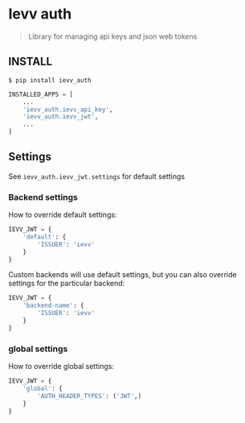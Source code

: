 # Ievv auth
> Library for managing api keys and json web tokens

## INSTALL

```shell script
$ pip install ievv_auth
```

```python
INSTALLED_APPS = [
    ...
    'ievv_auth.ievv_api_key',
    'ievv_auth.ievv_jwt',
    ...
]
```

## Settings

See `ievv_auth.ievv_jwt.settings` for default settings

### Backend settings
How to override default settings:

```python
IEVV_JWT = {
    'default': {
        'ISSUER': 'ievv'
    }
}
```

Custom backends will use default settings, but you can also override settings for the particular backend:

```python
IEVV_JWT = {
    'backend-name': {
        'ISSUER': 'ievv'
    }
}
```

### global settings
How to override global settings:

```python
IEVV_JWT = {
    'global': {
        'AUTH_HEADER_TYPES': ('JWT',)
    }
}
```
